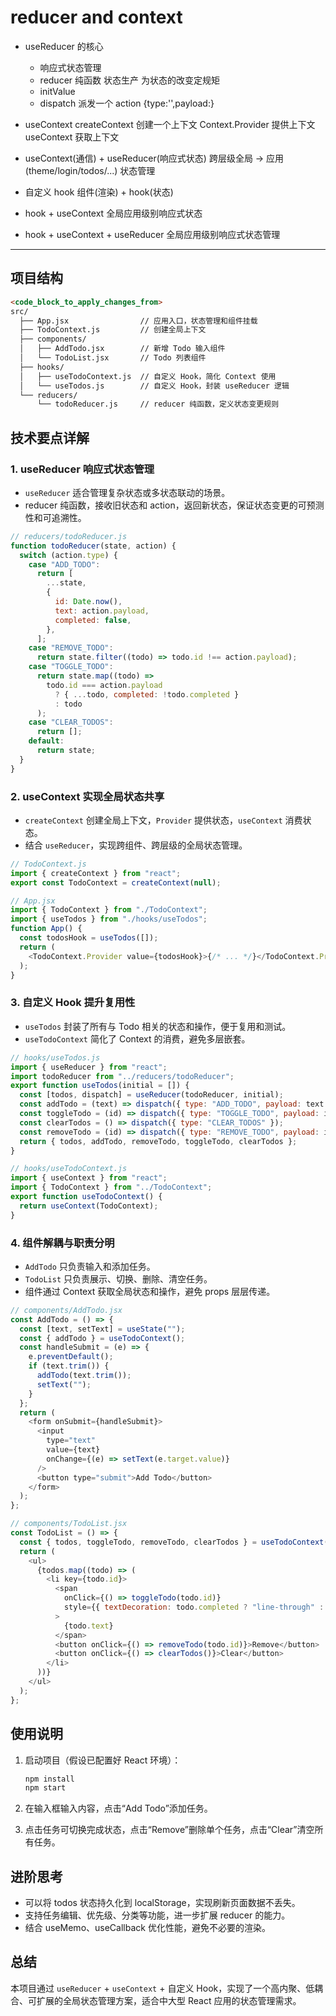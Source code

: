 # reducer and context

- useReducer 的核心
  - 响应式状态管理
  - reducer 纯函数 状态生产 为状态的改变定规矩
  - initValue
  - dispatch 派发一个 action
    {type:'',payload:}
- useContext
  createContext 创建一个上下文
  Context.Provider 提供上下文
  useContext 获取上下文

- useContext(通信) + useReducer(响应式状态)
  跨层级全局 -> 应用(theme/login/todos/...) 状态管理

- 自定义 hook
  组件(渲染) + hook(状态)
- hook + useContext
  全局应用级别响应式状态
- hook + useContext + useReducer
  全局应用级别响应式状态管理

---

## 项目结构

```md
<code_block_to_apply_changes_from>
src/
  ├── App.jsx                // 应用入口，状态管理和组件挂载
  ├── TodoContext.js         // 创建全局上下文
  ├── components/
  │   ├── AddTodo.jsx        // 新增 Todo 输入组件
  │   └── TodoList.jsx       // Todo 列表组件
  ├── hooks/
  │   ├── useTodoContext.js  // 自定义 Hook，简化 Context 使用
  │   └── useTodos.js        // 自定义 Hook，封装 useReducer 逻辑
  └── reducers/
      └── todoReducer.js     // reducer 纯函数，定义状态变更规则
```

## 技术要点详解

### 1. useReducer 响应式状态管理

- `useReducer` 适合管理复杂状态或多状态联动的场景。
- reducer 纯函数，接收旧状态和 action，返回新状态，保证状态变更的可预测性和可追溯性。

```js
// reducers/todoReducer.js
function todoReducer(state, action) {
  switch (action.type) {
    case "ADD_TODO":
      return [
        ...state,
        {
          id: Date.now(),
          text: action.payload,
          completed: false,
        },
      ];
    case "REMOVE_TODO":
      return state.filter((todo) => todo.id !== action.payload);
    case "TOGGLE_TODO":
      return state.map((todo) =>
        todo.id === action.payload
          ? { ...todo, completed: !todo.completed }
          : todo
      );
    case "CLEAR_TODOS":
      return [];
    default:
      return state;
  }
}
```

### 2. useContext 实现全局状态共享

- `createContext` 创建全局上下文，`Provider` 提供状态，`useContext` 消费状态。
- 结合 `useReducer`，实现跨组件、跨层级的全局状态管理。

```js
// TodoContext.js
import { createContext } from "react";
export const TodoContext = createContext(null);
```

```js
// App.jsx
import { TodoContext } from "./TodoContext";
import { useTodos } from "./hooks/useTodos";
function App() {
  const todosHook = useTodos([]);
  return (
    <TodoContext.Provider value={todosHook}>{/* ... */}</TodoContext.Provider>
  );
}
```

### 3. 自定义 Hook 提升复用性

- `useTodos` 封装了所有与 Todo 相关的状态和操作，便于复用和测试。
- `useTodoContext` 简化了 Context 的消费，避免多层嵌套。

```js
// hooks/useTodos.js
import { useReducer } from "react";
import todoReducer from "../reducers/todoReducer";
export function useTodos(initial = []) {
  const [todos, dispatch] = useReducer(todoReducer, initial);
  const addTodo = (text) => dispatch({ type: "ADD_TODO", payload: text });
  const toggleTodo = (id) => dispatch({ type: "TOGGLE_TODO", payload: id });
  const clearTodos = () => dispatch({ type: "CLEAR_TODOS" });
  const removeTodo = (id) => dispatch({ type: "REMOVE_TODO", payload: id });
  return { todos, addTodo, removeTodo, toggleTodo, clearTodos };
}
```

```js
// hooks/useTodoContext.js
import { useContext } from "react";
import { TodoContext } from "../TodoContext";
export function useTodoContext() {
  return useContext(TodoContext);
}
```

### 4. 组件解耦与职责分明

- `AddTodo` 只负责输入和添加任务。
- `TodoList` 只负责展示、切换、删除、清空任务。
- 组件通过 Context 获取全局状态和操作，避免 props 层层传递。

```js
// components/AddTodo.jsx
const AddTodo = () => {
  const [text, setText] = useState("");
  const { addTodo } = useTodoContext();
  const handleSubmit = (e) => {
    e.preventDefault();
    if (text.trim()) {
      addTodo(text.trim());
      setText("");
    }
  };
  return (
    <form onSubmit={handleSubmit}>
      <input
        type="text"
        value={text}
        onChange={(e) => setText(e.target.value)}
      />
      <button type="submit">Add Todo</button>
    </form>
  );
};
```

```js
// components/TodoList.jsx
const TodoList = () => {
  const { todos, toggleTodo, removeTodo, clearTodos } = useTodoContext();
  return (
    <ul>
      {todos.map((todo) => (
        <li key={todo.id}>
          <span
            onClick={() => toggleTodo(todo.id)}
            style={{ textDecoration: todo.completed ? "line-through" : "none" }}
          >
            {todo.text}
          </span>
          <button onClick={() => removeTodo(todo.id)}>Remove</button>
          <button onClick={() => clearTodos()}>Clear</button>
        </li>
      ))}
    </ul>
  );
};
```

## 使用说明

1. 启动项目（假设已配置好 React 环境）：

   ```bash
   npm install
   npm start
   ```

2. 在输入框输入内容，点击“Add Todo”添加任务。
3. 点击任务可切换完成状态，点击“Remove”删除单个任务，点击“Clear”清空所有任务。

## 进阶思考

- 可以将 todos 状态持久化到 localStorage，实现刷新页面数据不丢失。
- 支持任务编辑、优先级、分类等功能，进一步扩展 reducer 的能力。
- 结合 useMemo、useCallback 优化性能，避免不必要的渲染。

## 总结

本项目通过 `useReducer` + `useContext` + 自定义 Hook，实现了一个高内聚、低耦合、可扩展的全局状态管理方案，适合中大型 React 应用的状态管理需求。
